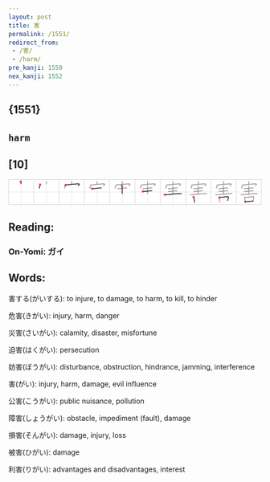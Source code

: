 ```yaml
---
layout: post
title: 害
permalink: /1551/
redirect_from:
 - /害/
 - /harm/
pre_kanji: 1550
nex_kanji: 1552
---
```


## {1551}

## `harm`

## [10]

<div class="stroke"><img src="../images/E5AEB3.png" /></div>

## Reading:

### On-Yomi: ガイ

## Words:

害する(がいする): to injure, to damage, to harm, to kill, to hinder

危害(きがい): injury, harm, danger

災害(さいがい): calamity, disaster, misfortune

迫害(はくがい): persecution

妨害(ぼうがい): disturbance, obstruction, hindrance, jamming, interference

害(がい): injury, harm, damage, evil influence

公害(こうがい): public nuisance, pollution

障害(しょうがい): obstacle, impediment (fault), damage

損害(そんがい): damage, injury, loss

被害(ひがい): damage

利害(りがい): advantages and disadvantages, interest
